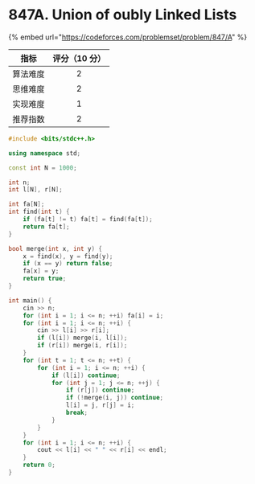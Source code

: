 # 847A. Union of oubly Linked Lists

{% embed url="https://codeforces.com/problemset/problem/847/A" %}

|  指标  | 评分（10 分） |
| :--: | :------: |
| 算法难度 |     2    |
| 思维难度 |     2    |
| 实现难度 |     1    |
| 推荐指数 |     2    |



```cpp
#include <bits/stdc++.h>

using namespace std;

const int N = 1000;

int n;
int l[N], r[N];

int fa[N];
int find(int t) {
	if (fa[t] != t) fa[t] = find(fa[t]);
	return fa[t];
}

bool merge(int x, int y) {
	x = find(x), y = find(y);
	if (x == y) return false;
	fa[x] = y;
	return true;
}

int main() {
	cin >> n;
	for (int i = 1; i <= n; ++i) fa[i] = i;
	for (int i = 1; i <= n; ++i) {
		cin >> l[i] >> r[i];
		if (l[i]) merge(i, l[i]);
		if (r[i]) merge(i, r[i]);
	}
	for (int t = 1; t <= n; ++t) {
		for (int i = 1; i <= n; ++i) {
			if (l[i]) continue;
			for (int j = 1; j <= n; ++j) {
				if (r[j]) continue;
				if (!merge(i, j)) continue;
				l[i] = j, r[j] = i;
				break;
			}
		}
	}
	for (int i = 1; i <= n; ++i) {
		cout << l[i] << " " << r[i] << endl;
	}
	return 0;
}
```
